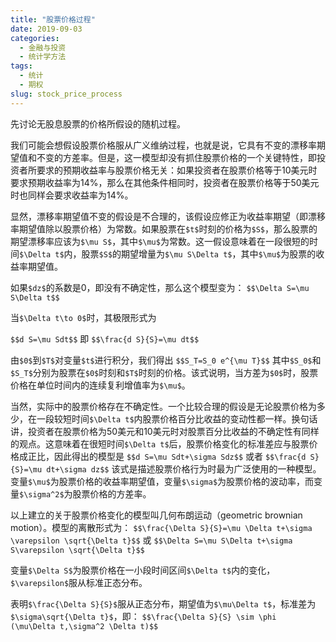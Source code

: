 ```yaml
---
title: "股票价格过程"
date: 2019-09-03
categories:
  - 金融与投资
  - 统计学方法
tags:
  - 统计
  - 期权
slug: stock_price_process
---
```


先讨论无股息股票的价格所假设的随机过程。

我们可能会想假设股票价格服从广义维纳过程，也就是说，它具有不变的漂移率期望值和不变的方差率。但是，这一模型却没有抓住股票价格的一个关键特性，即投资者所要求的预期收益率与股票价格无关：如果投资者在股票价格等于10美元时要求预期收益率为14%，那么在其他条件相同时，投资者在股票价格等于50美元时也同样会要求收益率为14%。

显然，漂移率期望值不变的假设是不合理的，该假设应修正为收益率期望（即漂移率期望值除以股票价格）为常数。如果股票在`$t$`时刻的价格为`$S$`，那么股票的期望漂移率应该为`$\mu S$`，其中`$\mu$`为常数。这一假设意味着在一段很短的时间`$\Delta t$`内，股票`$S$`的期望增量为`$\mu S\Delta t$`，其中`$\mu$`为股票的收益率期望值。

如果`$dz$`的系数是0，即没有不确定性，那么这个模型变为：
`$$\Delta S=\mu S\Delta t$$`

当`$\Delta t\to 0$`时，其极限形式为

`$$d S=\mu Sdt$$`
即
`$$\frac{d S}{S}=\mu dt$$`

由`$0$`到`$T$`对变量`$t$`进行积分，我们得出
`$$S_T=S_0 e^{\mu T}$$`
其中`$S_0$`和`$S_T$`分别为股票在`$0$`时刻和`$T$`时刻的价格。该式说明，当方差为`$0$`时，股票价格在单位时间内的连续复利增值率为`$\mu$`。

当然，实际中的股票价格存在不确定性。一个比较合理的假设是无论股票价格为多少，在一段较短时间`$\Delta t$`内股票价格百分比收益的变动性都一样。换句话讲，投资者在股票价格为50美元和10美元时对股票百分比收益的不确定性有同样的观点。这意味着在很短时间`$\Delta t$`后，股票价格变化的标准差应与股票价格成正比，因此得出的模型是
`$$d S=\mu Sdt+\sigma Sdz$$`
或者
`$$\frac{d S}{S}=\mu dt+\sigma dz$$`
该式是描述股票价格行为时最为广泛使用的一种模型。变量`$\mu$`为股票价格的收益率期望值，变量`$\sigma$`为股票价格的波动率，而变量`$\sigma^2$`为股票价格的方差率。

以上建立的关于股票价格变化的模型叫几何布朗运动（geometric brownian motion）。模型的离散形式为：
`$$\frac{\Delta S}{S}=\mu \Delta t+\sigma \varepsilon \sqrt{\Delta t}$$`
或
`$$\Delta S=\mu S\Delta t+\sigma S\varepsilon \sqrt{\Delta t}$$`

变量`$\Delta S$`为股票价格在一小段时间区间`$\Delta t$`内的变化，`$\varepsilon$`服从标准正态分布。

表明`$\frac{\Delta S}{S}$`服从正态分布，期望值为`$\mu\Delta t$`，标准差为`$\sigma\sqrt{\Delta t}$`，即：
`$$\frac{\Delta S}{S} \sim \phi (\mu\Delta t,\sigma^2 \Delta t)$$`